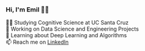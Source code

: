 ### Hi, I'm Emil 👨‍💻

👨‍🎓 Studying Cognitive Science at UC Santa Cruz  
🔭 Working on Data Science and Engineering Projects  
🌱 Learning about Deep Learning and Algorithms  
📫 Reach me on [LinkedIn](https://www.linkedin.com/in/emil-sadek/)
